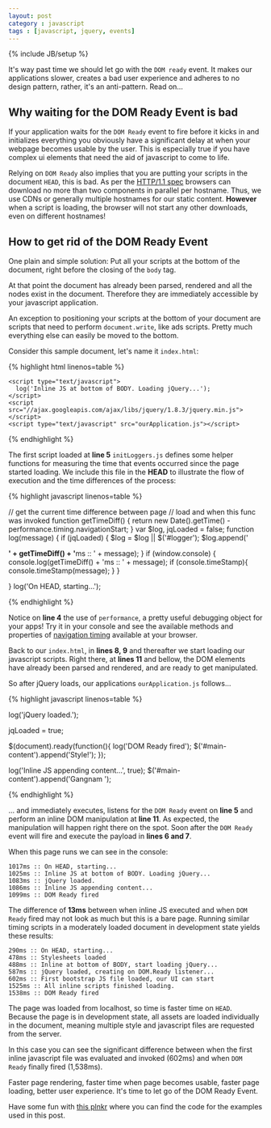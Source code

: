 ```yaml
---
layout: post
category : javascript
tags : [javascript, jquery, events]
---
```

{% include JB/setup %}

It's way past time we should let go with the `DOM ready` event. It makes our applications slower, creates a bad user experience and adheres to no design pattern, rather, it's an anti-pattern. Read on...

## Why waiting for the DOM Ready Event is bad

If your application waits for the  `DOM Ready` event to fire before it kicks in and initializes everything you obviously have a significant delay at when your webpage becomes usable by the user. This is especially true if you have complex ui elements that need the aid of javascript to come to life.

Relying on `DOM Ready` also implies that you are putting your scripts in the document `HEAD`, this is bad. As per the [HTTP/1.1 spec](http://www.w3.org/Protocols/rfc2616/rfc2616-sec8.html#sec8.1.4) browsers can download no more than two components in parallel per hostname. Thus, we use CDNs or generally multiple hostnames for our static content. **However** when a script is loading, the browser will not start any other downloads, even on different hostnames!

## How to get rid of the DOM Ready Event

One plain and simple solution: Put all your scripts at the bottom of the document, right before the closing of the `body` tag.

At that point the document has already been parsed, rendered and all the nodes exist in the document. Therefore they are immediately accessible by your javascript application.

An exception to positioning your scripts at the bottom of your document are scripts that need to perform `document.write`, like ads scripts. Pretty much everything else can easily be moved to the bottom.

Consider this sample document, let's name it `index.html`:

{% highlight html linenos=table %}

<!DOCTYPE html>
<html>
  <head lang="en">
    <title>Our webpage</title>
    <script type="text/javascript" src="initLoggers.js"></script>
  </head>
  <body>
    <div id="main-content"></div>
    <div id="logger"></div>

    <script type="text/javascript">
      log('Inline JS at bottom of BODY. Loading jQuery...');
    </script>
    <script src="//ajax.googleapis.com/ajax/libs/jquery/1.8.3/jquery.min.js"></script>
    <script type="text/javascript" src="ourApplication.js"></script>
  </body>
</html>

{% endhighlight %}

The first script loaded at **line 5** `initLoggers.js` defines some helper functions for measuring the time that events occurred since the page started loading. We include this file in the **HEAD** to illustrate the flow of execution and the time differences of the process:

{% highlight javascript linenos=table %}

// get the current time difference between page
// load and when this func was invoked
function getTimeDiff() {
  return new Date().getTime() - performance.timing.navigationStart;
}
var $log, jqLoaded = false;
function log(message) {
  if (jqLoaded) {
    $log = $log || $('#logger');
    $log.append('<p><b>' + getTimeDiff() + '</b>ms :: ' + message);
  }
  if (window.console) {
    console.log(getTimeDiff() + 'ms :: ' + message);
    if (console.timeStamp){
      console.timeStamp(message);
    }
  }

}
log('On HEAD, starting...');

{% endhighlight %}

Notice on **line 4** the use of `performance`, a pretty useful debugging object for your apps! Try it in your console and see the available methods and properties of [navigation timing](http://dvcs.w3.org/hg/webperf/raw-file/tip/specs/NavigationTiming/Overview.html) available at your browser.

Back to our `index.html`, in **lines 8, 9** and thereafter we start loading our javascript scripts. Right there, at **lines 11** and bellow, the DOM elements have already been parsed and rendered, and are ready to get manipulated.

So after jQuery loads, our applications `ourApplication.js` follows...

{% highlight javascript linenos=table %}

log('jQuery loaded.');

jqLoaded = true;

$(document).ready(function(){
  log('DOM Ready fired');
  $('#main-content').append('Style!');
});

log('Inline JS appending content...', true);
$('#main-content').append('Gangnam ');

{% endhighlight %}

... and immediately executes, listens for the `DOM Ready` event on **line 5** and perform an inline DOM manipulation at **line 11**. As expected, the manipulation will happen right there on the spot. Soon after the `DOM Ready` event will fire and execute the payload in **lines 6 and 7**.

When this page runs we can see in the console:

    1017ms :: On HEAD, starting...
    1025ms :: Inline JS at bottom of BODY. Loading jQuery...
    1083ms :: jQuery loaded.
    1086ms :: Inline JS appending content...
    1099ms :: DOM Ready fired

The difference of **13ms** between when inline JS executed and when `DOM Ready` fired may not look as much but this is a bare page. Running similar timing scripts in a moderately loaded document in development state yields these results:

    290ms :: On HEAD, starting...
    478ms :: Stylesheets loaded
    488ms :: Inline at bottom of BODY, start loading jQuery...
    587ms :: jQuery loaded, creating on DOM.Ready listener...
    602ms :: First bootstrap JS file loaded, our UI can start
    1525ms :: All inline scripts finished loading.
    1538ms :: DOM Ready fired

The page was loaded from localhost, so time is faster time on `HEAD`. Because the page is in development state, all assets are loaded individually in the document, meaning multiple style and javascript files are requested from the server.

In this case you can see the significant difference between when the first inline javascript file was evaluated and invoked (602ms) and when `DOM Ready` finally fired (1,538ms).

Faster page rendering, faster time when page becomes usable, faster page loading, better user experience. It's time to let go of the DOM Ready Event.



Have some fun with [this plnkr](http://embed.plnkr.co/5ya2mWtrcRDSfR4ozNRz) where you can find the code for the examples used in this post.
